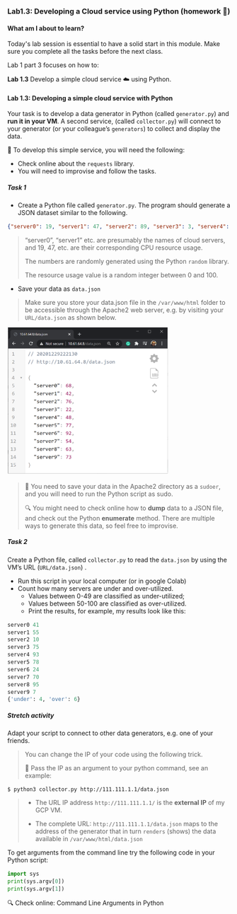 ### Lab1.3: Developing a Cloud service using Python (homework :construction_worker:)

#### What am I about to learn?

Today's lab session is essential to have a solid start in this module. Make sure you complete all the tasks before the next class.

Lab 1 part 3 focuses on how to:

**Lab 1.3**    Develop a simple cloud service :cloud: using Python.

#### Lab 1.3: **Developing a simple cloud service with Python** 

Your task is to develop a data generator in Python (called `generator.py`) and **run it in your VM**. A second service, (called `collector.py`) will connect to your generator (or your colleague’s `generators`) to collect and display the data.

:muscle: To develop this simple service, you will need the following:

* Check online about the `requests` library.
* You will need to improvise and follow the tasks.

##### Task 1

*  Create a Python file called `generator.py`. The program should generate a  JSON dataset similar to the following.

```json
{"server0": 19, "server1": 47, "server2": 89, "server3": 3, "server4": 9, "server5": 21, "server6": 68, "server7": 66, "server8": 97, "server9": 42}
```

> “server0”, “server1” etc. are presumably the names of cloud servers, and 19, 47, etc. are their corresponding CPU resource usage. 
>
> The numbers are randomly generated using the Python `random` library.
>
> The resource usage value is a random integer between 0 and 100.

* Save your data as `data.json`

> Make sure you store your data.json file in the `/var/www/html` folder to be accessible through the Apache2 web server, e.g. by visiting your `URL/data.json` as shown below.

<img src="https://github.com/steliosot/cc-images/blob/main/Output-server.png?raw=true" alt="Watch the video" style="zoom:60%;" />

> :rotating_light: You need to save your data in the Apache2 directory as a `sudoer`, and you will need to run the Python script as sudo.
>
> :mag: You might need to check online how to **dump** data to a JSON file, and check out the Python **enumerate** method. There are multiple ways to generate this data, so feel free to improvise.

##### Task 2

Create a Python file, called `collector.py` to read the `data.json` by using the VM’s URL (`URL/data.json`) .

* Run this script in your local computer (or in google Colab)
* Count how many servers are under and over-utilized.
  * Values between 0-49 are classified as under-utilized; 
  * Values between 50-100 are classified as over-utilized.
  * Print the results, for example, my results look like this:

```python
server0 41
server1 55
server2 10
server3 75
server4 93
server5 78
server6 24
server7 70
server8 95
server9 7
{'under': 4, 'over': 6}
```

##### Stretch activity

Adapt your script to connect to other data generators, e.g. one of your friends.

>  You can change the IP of your code using the following trick.
>
> :rotating_light: Pass the IP as an argument to your python command, see an example:

```shell
$ python3 collector.py http://111.111.1.1/data.json
```

> * The URL IP address `http://111.111.1.1/` is the **external IP** of my GCP VM.
>
> * The complete URL: `http://111.111.1.1/data.json` maps to the address of the generator that in turn `renders` (shows) the data available in `/var/www/html/data.json`

To get arguments from the command line try the following code in your Python script:

```python
import sys
print(sys.argv[0])
print(sys.argv[1])
```

:mag: Check online: Command Line Arguments in Python